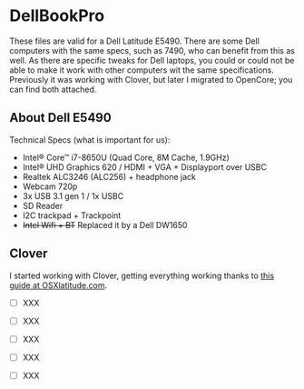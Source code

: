 # DellBookPro

These files are valid for a Dell Latitude E5490. There are some Dell computers with the same specs, such as 7490, who can benefit from this as well. As there are specific tweaks for Dell laptops, you could or could not be able to make it work with other computers wit the same specifications. Previously it was working with Clover, but later I migrated to OpenCore; you can find both attached.

## About Dell E5490

Technical Specs (what is important for us):
- Intel® Core™ i7-8650U (Quad Core, 8M Cache, 1.9GHz)
- Intel® UHD Graphics 620 / HDMI + VGA + Displayport over USBC
- Realtek ALC3246 (ALC256) + headphone jack
- Webcam 720p
- 3x USB 3.1 gen 1 / 1x USBC
- SD Reader
- I2C trackpad + Trackpoint
- ~~Intel Wifi + BT~~ Replaced it by a Dell DW1650

## Clover

I started working with Clover, getting everything working thanks to [this guide at OSXlatitude.com](https://osxlatitude.com/forums/topic/11410-dell-latitude-7490-with-i7-8650u-intel-uhd-620-and-1920x1080-lcd-mojavecatalina/). 
- [ ] XXX
- [ ] XXX
- [ ] XXX
- [ ] XXX
- [ ] XXX






